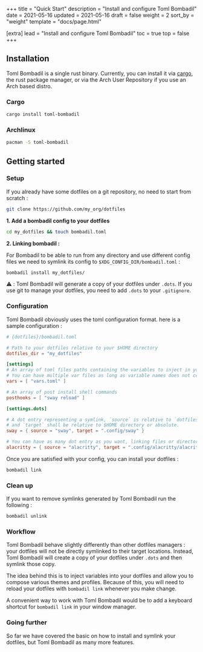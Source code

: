 +++
title = "Quick Start"
description = "Install and configure Toml Bombadil"
date = 2021-05-16
updated = 2021-05-16
draft = false
weight = 2
sort_by = "weight"
template = "docs/page.html"

[extra]
lead = "Install and configure Toml Bombadil"
toc = true
top = false
+++

## Installation

Toml Bombadil is a single rust binary. Currently, you can install it via [cargo](https://doc.rust-lang.org/cargo/),
the rust package manager, or via the Arch User Repository if you use an Arch based distro.

### Cargo

```bash
cargo install toml-bombadil
```

### Archlinux
```bash
pacman -S toml-bombadil
```

## Getting started

### Setup

If you already have some dotfiles on a git repository, no need to start from scratch :

```bash
git clone https://github.com/my_org/dotfiles
```

**1. Add a bombadil config to your dotfiles**

```bash
cd my_dotfiles && touch bombadil.toml
```

**2. Linking bombadil :**

For Bombadil to be able to run from any directory and use different config files we need to symlink its config to
`$XDG_CONFIG_DIR/bombadil.toml` :

```bash
bombadil install my_dotfiles/
```

⚠️ : Toml Bombadil will generate a copy of your dotfiles under `.dots`. If you use git to manage your dotfiles,
you need to add `.dots` to your `.gitignore`.

### Configuration

Toml Bombadil obviously uses the toml configuration format. here is a sample configuration :

```toml
# {dotfiles}/bombadil.toml

# Path to your dotfiles relative to your $HOME directory
dotfiles_dir = "my_dotfiles"

[settings]
# An array of toml files paths containing the variables to inject in your templatized dotfiles
# You can have multiple var files as long as variable names does not colide.
vars = [ "vars.toml" ]

# An array of post install shell commands
posthooks = [ "sway reload" ]

[settings.dots]

# A dot entry representing a symlink, `source` is relative to `dotfiles_dir`
# and `target` shall be relative to $HOME directory or absolute.
sway = { source = "sway", target = ".config/sway" }

# You can have as many dot entry as you want, linking files or directories
alacritty = { source = "alacritty", target = ".config/alacritty/alacritty.yml" }
```

Once you are satisfied with your config, you can install your dotfiles :

```bash
bombadil link
```

### Clean up

If you want to remove symlinks generated by Toml Bombadil run the following :
```bash
bombadil unlink
```

### Workflow

Toml Bombadil behave slightly differently than other dotfiles managers : your dotfiles will not be directly symlinked
to their target locations. Instead, Toml Bombadil will create a copy of your dotfiles under `.dots` and then symlink
those copy.

The idea behind this is to inject variables into your dotfiles and allow you to compose various themes and profiles.
Because of this, you will need to reload your dotfiles with `bombadil link` whenever you make change.

A convenient way to work with Toml Bombadil would be to add a keyboard shortcut for `bombadil link` in your window manager.

### Going further

So far we have covered the basic on how to install and symlink your dotfiles, but Toml Bombadil as many more features.

